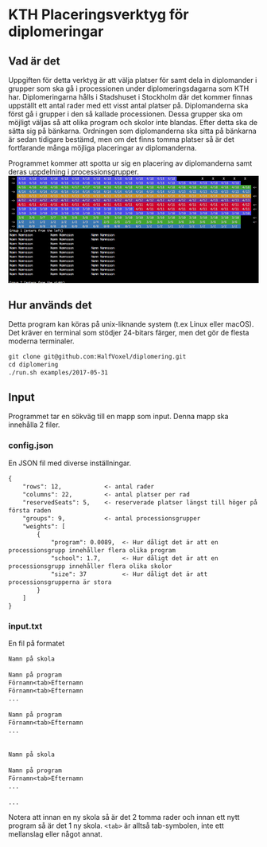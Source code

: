 KTH Placeringsverktyg för diplomeringar
=======================================

Vad är det
----------
Uppgiften för detta verktyg är att välja platser för samt dela in diplomander i grupper som ska gå i processionen under diplomeringsdagarna som KTH har. Diplomeringarna hålls i Stadshuset i Stockholm där det kommer finnas uppställt ett antal rader med ett visst antal platser på.
Diplomanderna ska först gå i grupper i den så kallade processionen. Dessa grupper ska om möjligt väljas så att olika program och skolor inte blandas. Efter detta ska de sätta sig på bänkarna. Ordningen som diplomanderna ska sitta på bänkarna är sedan tidigare bestämd, men om det finns tomma platser så är det fortfarande många möjliga placeringar av diplomanderna.

Programmet kommer att spotta ur sig en placering av diplomanderna samt deras uppdelning i processionsgrupper.
![Exempeloutput](example_output.png)

Hur används det
---------------
Detta program kan köras på unix-liknande system (t.ex Linux eller macOS).
Det kräver en terminal som stödjer 24-bitars färger, men det gör de flesta moderna terminaler.

~~~
git clone git@github.com:HalfVoxel/diplomering.git
cd diplomering
./run.sh examples/2017-05-31
~~~

Input
-----
Programmet tar en sökväg till en mapp som input. Denna mapp ska innehålla 2 filer.

### config.json
En JSON fil med diverse inställningar.
~~~
{
	"rows": 12,            <- antal rader
	"columns": 22,         <- antal platser per rad
	"reservedSeats": 5,    <- reserverade platser längst till höger på första raden 
	"groups": 9,           <- antal processionsgrupper
	"weights": [
		{
			"program": 0.0089,  <- Hur dåligt det är att en processionsgrupp innehåller flera olika program
			"school": 1.7,      <- Hur dåligt det är att en processionsgrupp innehåller flera olika skolor
			"size": 37          <- Hur dåligt det är att processionsgrupperna är stora
		}
	]
}
~~~

### input.txt
En fil på formatet
~~~
Namn på skola

Namn på program
Förnamn<tab>Efternamn
Förnamn<tab>Efternamn
...

Namn på program
Förnamn<tab>Efternamn
...


Namn på skola

Namn på program
Förnamn<tab>Efternamn
...

...
~~~

Notera att innan en ny skola så är det 2 tomma rader och innan ett nytt program så är det 1 ny skola.
`<tab>` är alltså tab-symbolen, inte ett mellanslag eller något annat.